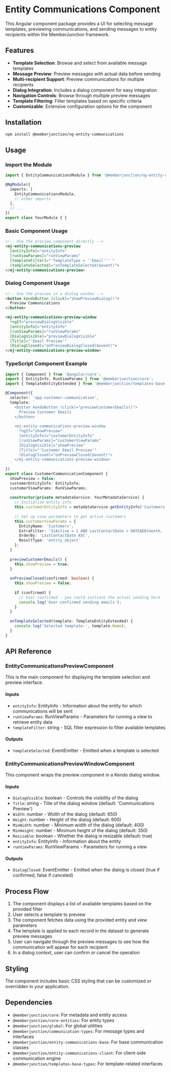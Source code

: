 # Entity Communications Component

This Angular component package provides a UI for selecting message templates, previewing communications, and sending messages to entity recipients within the MemberJunction framework.

## Features

- **Template Selection**: Browse and select from available message templates
- **Message Preview**: Preview messages with actual data before sending
- **Multi-recipient Support**: Preview communications for multiple recipients
- **Dialog Integration**: Includes a dialog component for easy integration
- **Navigation Controls**: Browse through multiple preview messages
- **Template Filtering**: Filter templates based on specific criteria
- **Customizable**: Extensive configuration options for the component

## Installation

```bash
npm install @memberjunction/ng-entity-communications
```

## Usage

### Import the Module

```typescript
import { EntityCommunicationsModule } from '@memberjunction/ng-entity-communications';

@NgModule({
  imports: [
    EntityCommunicationsModule,
    // other imports
  ],
  // ...
})
export class YourModule { }
```

### Basic Component Usage

```html
<!-- Use the preview component directly -->
<mj-entity-communications-preview
  [entityInfo]="entityInfo"
  [runViewParams]="runViewParams"
  [templateFilter]="'TemplateType = ''Email''' "
  (templateSelected)="onTemplateSelected($event)">
</mj-entity-communications-preview>
```

### Dialog Component Usage

```html
<!-- Use the preview in a dialog window -->
<button kendoButton (click)="showPreviewDialog()">
  Preview Communications
</button>

<mj-entity-communications-preview-window
  *ngIf="previewDialogVisible"
  [entityInfo]="entityInfo"
  [runViewParams]="runViewParams"
  [DialogVisible]="previewDialogVisible"
  [Title]="'Email Preview'"
  (DialogClosed)="onPreviewDialogClosed($event)">
</mj-entity-communications-preview-window>
```

### TypeScript Component Example

```typescript
import { Component } from '@angular/core';
import { EntityInfo, RunViewParams } from '@memberjunction/core';
import { TemplateEntityExtended } from '@memberjunction/templates-base-types';

@Component({
  selector: 'app-customer-communication',
  template: `
    <button kendoButton (click)="previewCustomerEmails()">
      Preview Customer Emails
    </button>
    
    <mj-entity-communications-preview-window
      *ngIf="showPreview"
      [entityInfo]="customerEntityInfo"
      [runViewParams]="customerViewParams"
      [DialogVisible]="showPreview"
      [Title]="'Customer Email Preview'"
      (DialogClosed)="onPreviewClosed($event)">
    </mj-entity-communications-preview-window>
  `
})
export class CustomerCommunicationComponent {
  showPreview = false;
  customerEntityInfo: EntityInfo;
  customerViewParams: RunViewParams;
  
  constructor(private metadataService: YourMetadataService) {
    // Initialize entity info
    this.customerEntityInfo = metadataService.getEntityInfo('Customers');
    
    // Set up view parameters to get active customers
    this.customerViewParams = {
      EntityName: 'Customers',
      ExtraFilter: 'IsActive = 1 AND LastContactDate < DATEADD(month, -3, GETDATE())',
      OrderBy: 'LastContactDate ASC',
      ResultType: 'entity_object'
    };
  }
  
  previewCustomerEmails() {
    this.showPreview = true;
  }
  
  onPreviewClosed(confirmed: boolean) {
    this.showPreview = false;
    
    if (confirmed) {
      // User confirmed - you could initiate the actual sending here
      console.log('User confirmed sending emails');
    }
  }
  
  onTemplateSelected(template: TemplateEntityExtended) {
    console.log('Selected template:', template.Name);
  }
}
```

## API Reference

### EntityCommunicationsPreviewComponent

This is the main component for displaying the template selection and preview interface.

#### Inputs

- `entityInfo`: EntityInfo - Information about the entity for which communications will be sent
- `runViewParams`: RunViewParams - Parameters for running a view to retrieve entity data
- `templateFilter`: string - SQL filter expression to filter available templates

#### Outputs

- `templateSelected`: EventEmitter<TemplateEntityExtended> - Emitted when a template is selected

### EntityCommunicationsPreviewWindowComponent

This component wraps the preview component in a Kendo dialog window.

#### Inputs

- `DialogVisible`: boolean - Controls the visibility of the dialog
- `Title`: string - Title of the dialog window (default: 'Communications Preview')
- `Width`: number - Width of the dialog (default: 650)
- `Height`: number - Height of the dialog (default: 600)
- `MinWidth`: number - Minimum width of the dialog (default: 400)
- `MinHeight`: number - Minimum height of the dialog (default: 350)
- `Resizable`: boolean - Whether the dialog is resizable (default: true)
- `entityInfo`: EntityInfo - Information about the entity
- `runViewParams`: RunViewParams - Parameters for running a view

#### Outputs

- `DialogClosed`: EventEmitter<boolean> - Emitted when the dialog is closed (true if confirmed, false if canceled)

## Process Flow

1. The component displays a list of available templates based on the provided filter
2. User selects a template to preview
3. The component fetches data using the provided entity and view parameters
4. The template is applied to each record in the dataset to generate preview messages
5. User can navigate through the preview messages to see how the communication will appear for each recipient
6. In a dialog context, user can confirm or cancel the operation

## Styling

The component includes basic CSS styling that can be customized or overridden in your application.

## Dependencies

- `@memberjunction/core`: For metadata and entity access
- `@memberjunction/core-entities`: For entity types
- `@memberjunction/global`: For global utilities
- `@memberjunction/communication-types`: For message types and interfaces
- `@memberjunction/entity-communications-base`: For base communication classes
- `@memberjunction/entity-communications-client`: For client-side communication engine
- `@memberjunction/templates-base-types`: For template-related interfaces